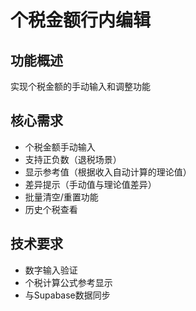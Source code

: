 # 个税金额行内编辑

## 功能概述
实现个税金额的手动输入和调整功能

## 核心需求
- 个税金额手动输入
- 支持正负数（退税场景）
- 显示参考值（根据收入自动计算的理论值）
- 差异提示（手动值与理论值差异）
- 批量清空/重置功能
- 历史个税查看

## 技术要求
- 数字输入验证
- 个税计算公式参考显示
- 与Supabase数据同步